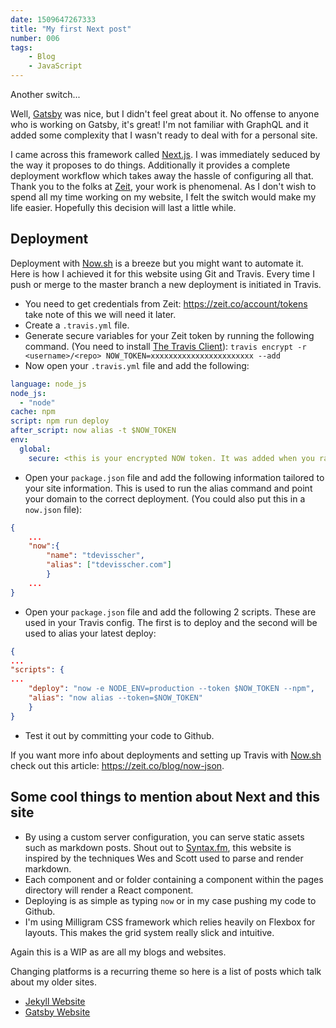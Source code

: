 ```yaml
---
date: 1509647267333
title: "My first Next post"
number: 006
tags: 
    - Blog
    - JavaScript
---
```

Another switch...

Well, [Gatsby](/blog/post/004/my-first-gatsby-post) was nice, but I didn't feel great about it. No offense to anyone who is working on Gatsby, it's great! I'm not familiar with GraphQL and it added some complexity that I wasn't ready to deal with for a personal site.

I came across this framework called [Next.js](https://github.com/zeit/next.js/). I was immediately seduced by the way it proposes to do things. Additionally it provides a complete deployment workflow which takes away the hassle of configuring all that. Thank you to the folks at [Zeit](https://zeit.co/), your work is phenomenal. As I don't wish to spend all my time working on my website, I felt the switch would make my life easier. Hopefully this decision will last a little while.

## Deployment

Deployment with [Now.sh](https://now.sh) is a breeze but you might want to automate it. Here is how I achieved it for this website using Git and Travis. Every time I push or merge to the master branch a new deployment is initiated in Travis.

* You need to get credentials from Zeit: https://zeit.co/account/tokens take note of this we will need it later. 
* Create a ```.travis.yml``` file.
* Generate secure variables for your Zeit token by running the following command. (You need to install [The Travis Client](https://github.com/travis-ci/travis.rb#installation)): ```travis encrypt -r <username>/<repo> NOW_TOKEN=xxxxxxxxxxxxxxxxxxxxxxx --add```
* Now open your ```.travis.yml``` file and add the following:

```YAML
language: node_js
node_js:
  - "node"
cache: npm
script: npm run deploy
after_script: now alias -t $NOW_TOKEN
env:
  global:
    secure: <this is your encrypted NOW token. It was added when you ran travis encrypt in #3>
```

* Open your ```package.json``` file and add the following information tailored to your site information. This is used to run the alias command and point your domain to the correct deployment. (You could also put this in a ```now.json``` file): 

```JSON
{
    ...
    "now":{
        "name": "tdevisscher",
        "alias": ["tdevisscher.com"]
        }
    ...
}
```

* Open your ```package.json``` file and add the following 2 scripts. These are used in your Travis config. The first is to deploy and the second will be used to alias your latest deploy: 

```JSON
{
...
"scripts": {
...
    "deploy": "now -e NODE_ENV=production --token $NOW_TOKEN --npm",
    "alias": "now alias --token=$NOW_TOKEN"
    }
}
```

* Test it out by committing your code to Github.

If you want more info about deployments and setting up Travis with [Now.sh](https://now.sh) check out this article: https://zeit.co/blog/now-json.

## Some cool things to mention about Next and this site

- By using a custom server configuration, you can serve static assets such as markdown posts. Shout out to [Syntax.fm](https://syntax.fm), this website is inspired by the techniques Wes and Scott used to parse and render markdown.
- Each component and or folder containing a component within the pages directory will render a React component.
- Deploying is as simple as typing ``` now ``` or in my case pushing my code to Github.
- I'm using Milligram CSS framework which relies heavily on Flexbox for layouts. This makes the grid system really slick and intuitive.

Again this is a WIP as are all my blogs and websites. 

Changing platforms is a recurring theme so here is a list of posts which talk about my older sites.

- [Jekyll Website](/blog/post/001/welcome-old-jekyll-site)
- [Gatsby Website](/blog/post/004/my-first-gatsby-post)